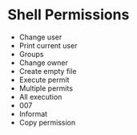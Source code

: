 # Shell Permissions

- Change user
- Print current user
- Groups
- Change owner
- Create empty file
- Execute permit
- Multiple permits
- All execution
- 007
- Informat
- Copy permission
